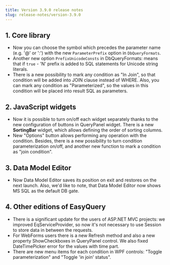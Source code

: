 ```yaml
---
title: Version 3.9.0 release notes
slug: release-notes/version-3.9.0
---
```



## 1. Core library

* Now you can choose the symbol which precedes the parameter name (e.g. '@' or ':') with the new `ParameterPrefix` option in `DbQueryFormats`.
* Another new option `PrefixUnicodeConsts` in DbQueryFormats: means that if `true` - 'N' prefix is added to SQL statements for Unicode string literals.
* There is a new possibility to mark any condition as "In Join", so that condition will be added into JOIN clause instead of WHERE. Also, you can mark any condition as "Parameterized", so the values in this condition will be placed into result SQL as parameters.

## 2. JavaScript widgets

* Now it is possible to turn on/off each widget separately thanks to the new configuration of buttons in QueryPanel widget. There is a new **SortingBar** widget, which allows defining the order of sorting columns.
* New "Options" button allows performing any operation with the condition. Besides, there is a new possibility to turn condition parameterization on/off, and another new function to mark a condition as "join condition".

## 3. Data Model Editor

* Now Data Model Editor saves its position on exit and restores on the next launch. Also, we'd like to note, that Data Model Editor now shows MS SQL as the default DB gate.

## 4. Other editions of EasyQuery

* There is a significant update for the users of ASP.NET MVC projects: we improved EqServiceProvider, so now it's not necessary to use Session to store data in between the requests.
* For WebForms users there is a new Refresh method and also a new property ShowCheckboxes in QueryPanel control. We also fixed DateTimePicker error for the values with time part.
* There are new menu items for each condition in WPF controls: "Toggle parameterization" and "Toggle 'in join' status".